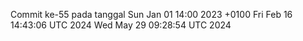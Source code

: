 Commit ke-55 pada tanggal Sun Jan 01 14:00 2023 +0100
Fri Feb 16 14:43:06 UTC 2024
Wed May 29 09:28:54 UTC 2024
